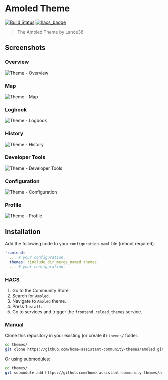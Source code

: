 # Amoled Theme

[![Build Status](https://www.travis-ci.org/home-assistant-community-themes/amoled.svg?branch=master)](https://www.travis-ci.org/home-assistant-community-themes/amoled)
[![hacs_badge](https://img.shields.io/badge/HACS-Default-orange.svg)](https://github.com/hacs/integration)

> The Amoled Theme by Lance36

## Screenshots

### Overview

![Theme - Overview](https://raw.githubusercontent.com/home-assistant-community-themes/amoled/master/docs/theme-overview.png)

### Map

![Theme - Map](https://raw.githubusercontent.com/home-assistant-community-themes/amoled/master/docs/theme-map.png)

### Logbook

![Theme - Logbook](https://raw.githubusercontent.com/home-assistant-community-themes/amoled/master/docs/theme-logbook.png)

### History

![Theme - History](https://raw.githubusercontent.com/home-assistant-community-themes/amoled/master/docs/theme-history.png)

### Developer Tools

![Theme - Developer Tools](https://raw.githubusercontent.com/home-assistant-community-themes/amoled/master/docs/theme-developer-tools.png)

### Configuration

![Theme - Configuration](https://raw.githubusercontent.com/home-assistant-community-themes/amoled/master/docs/theme-configuration.png)

### Profile

![Theme - Profile](https://raw.githubusercontent.com/home-assistant-community-themes/amoled/master/docs/theme-profile.png)

## Installation

Add the following code to your `configuration.yaml` file (reboot required).

```yaml
frontend:
  ... # your configuration.
  themes: !include_dir_merge_named themes
  ... # your configuration.
```

### HACS

1. Go to the Community Store.
2. Search for `Amoled`.
3. Navigate to `Amoled` theme.
4. Press `Install`.
5. Go to services and trigger the `frontend.reload_themes` service.

### Manual

Clone this repository in your existing (or create it) `themes/` folder.

```bash
cd themes/
git clone https://github.com/home-assistant-community-themes/amoled.git
```

Or using submodules:

```bash
cd themes/
git submodule add https://github.com/home-assistant-community-themes/amoled.git
```
